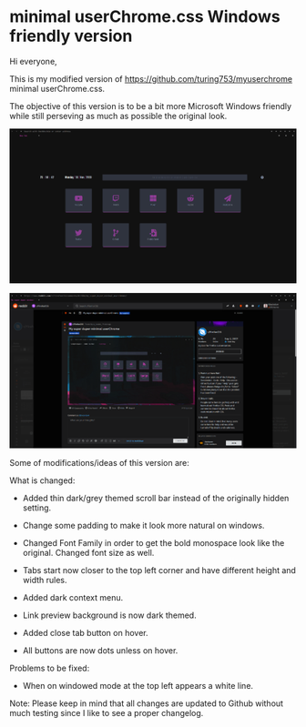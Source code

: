 minimal userChrome.css Windows friendly version
============

Hi everyone, 

This is my modified version of https://github.com/turing753/myuserchrome minimal userChrome.css.

The objective of this version is to be a bit more Microsoft Windows friendly while still perseving as much as possible the original look. 

![alt text](https://raw.githubusercontent.com/Cl3m3nt1n4/myuserchrome/master/readme%20content/print0.png)

![alt text](https://raw.githubusercontent.com/Cl3m3nt1n4/myuserchrome/master/readme%20content/print1.png)


Some of modifications/ideas of this version are:

What is changed:

+ Added thin dark/grey themed scroll bar instead of the originally hidden setting.

+ Change some padding to make it look more natural on windows. 

+ Changed Font Family in order to get the bold monospace look like the original. Changed font size as well.

+ Tabs start now closer to the top left corner and have different height and width rules.

+ Added dark context menu.

+ Link preview background is now dark themed.

+ Added close tab button on hover. 

+ All buttons are now dots unless on hover.

Problems to be fixed: 

+ When on windowed mode at the top left appears a white line. 


Note: Please keep in mind that all changes are updated to Github without much testing since I like to see a proper changelog. 